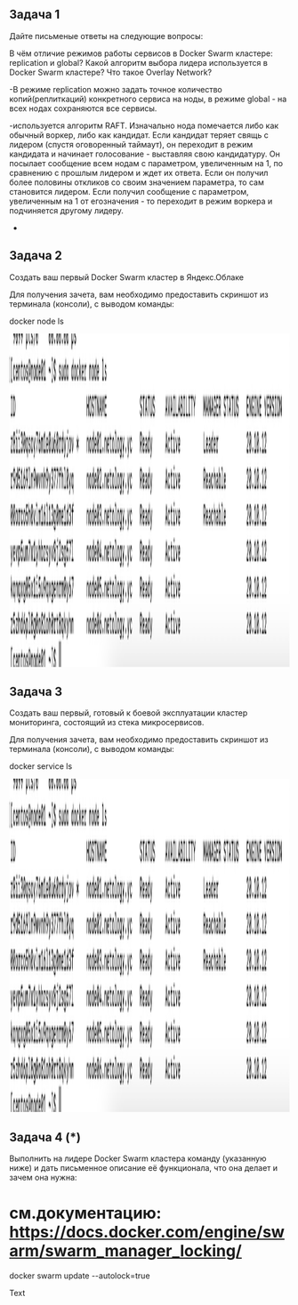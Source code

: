 ## Задача 1

Дайте письменые ответы на следующие вопросы:

В чём отличие режимов работы сервисов в Docker Swarm кластере: replication и global?
Какой алгоритм выбора лидера используется в Docker Swarm кластере?
Что такое Overlay Network?

-В режиме replication можно задать точное количество копий(реплиткаций) конкретного сервиса на ноды, 
в режиме global - на всех нодах сохраняются все сервисы.

-используется алгоритм RAFT. Изначально нода помечается либо как обычный воркер, либо как кандидат.
Если кандидат теряет свящь с лидером (спустя оговоренный таймаут), он переходит в режим кандидата и начинает голосование - выставляя свою кандидатуру.
Он посылает сообщение всем нодам с параметром, увеличенным на 1, по сравнению с прошлым лидером и ждет их ответа.
Если он получил более половины откликов со своим значением параметра, то сам становится лидером.
Если получил сообщение с параметром, увеличенным на 1 от егозначения - то переходит в режим воркера и подчиняется другому лидеру.

-


## Задача 2

Создать ваш первый Docker Swarm кластер в Яндекс.Облаке

Для получения зачета, вам необходимо предоставить скриншот из терминала (консоли), с выводом команды:

docker node ls

<p align="center">
  <img height="600" src="./assets/1.jpg">
</p>


## Задача 3

Создать ваш первый, готовый к боевой эксплуатации кластер мониторинга, состоящий из стека микросервисов.

Для получения зачета, вам необходимо предоставить скриншот из терминала (консоли), с выводом команды:

docker service ls

<p align="center">
  <img height="600" src="./assets/1.jpg">
</p>


## Задача 4 (*)

Выполнить на лидере Docker Swarm кластера команду (указанную ниже) и дать письменное описание её функционала, что она делает и зачем она нужна:

# см.документацию: https://docs.docker.com/engine/swarm/swarm_manager_locking/
docker swarm update --autolock=true


Text
